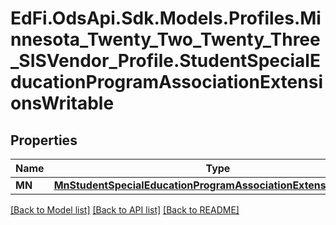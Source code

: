 # EdFi.OdsApi.Sdk.Models.Profiles.Minnesota_Twenty_Two_Twenty_Three_SISVendor_Profile.StudentSpecialEducationProgramAssociationExtensionsWritable
## Properties

Name | Type | Description | Notes
------------ | ------------- | ------------- | -------------
**MN** | [**MnStudentSpecialEducationProgramAssociationExtensionWritable**](MnStudentSpecialEducationProgramAssociationExtensionWritable.md) |  | [optional] 

[[Back to Model list]](../README.md#documentation-for-models) [[Back to API list]](../README.md#documentation-for-api-endpoints) [[Back to README]](../README.md)

